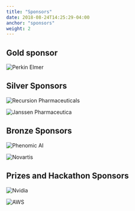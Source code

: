 ```yaml
---
title: "Sponsors"
date: 2018-08-24T14:25:29-04:00
anchor: "sponsors"
weight: 2
---
```


## Gold sponsor
![Perkin Elmer][perkin_elmer_logo] 

## Silver Sponsors

![Recursion Pharmaceuticals][recursion_logo] 

![Janssen Pharmaceutica][janssen_logo] 

## Bronze Sponsors

![Phenomic AI][phenomicai_logo] 

![Novartis][novartis_logo] 

## Prizes and Hackathon Sponsors

![Nvidia][nvidia_logo] 

![AWS][aws_logo] 

[perkin_elmer_logo]: /./sponsors_files/perkin_elmer_logo.png
[recursion_logo]: /./sponsors_files/recursion_logo.png
[janssen_logo]: /./sponsors_files/janssen_logo.png
[phenomicai_logo]: /./sponsors_files/phenomicai_logo.png
[nvidia_logo]: /./sponsors_files/nvidia_logo.png
[novartis_logo]: /./sponsors_files/novartis_logo.png
[aws_logo]: /./sponsors_files/aws_logo.png

